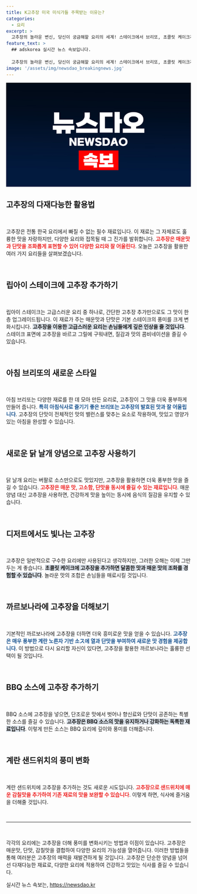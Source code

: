 ```yaml
---
title: K고추장 미국 미식가들 주목받는 이유는?
categories:
  - 요리
excerpt: >
  고추장의 놀라운 변신, 당신이 궁금해할 요리의 세계! 스테이크에서 브리또, 초콜릿 케이크까지 고추장이 더해진 특별한 레시피를 만나보세요! 이 다채로운 조합이 어떻게 요리를 완전히 바꿀 수 있는지 확인해보세요!
feature_text: >
  ## adskorea 실시간 뉴스 속보입니다.

  고추장의 놀라운 변신, 당신이 궁금해할 요리의 세계! 스테이크에서 브리또, 초콜릿 케이크까지 고추장이 더해진 특별한 레시피를 만나보세요! 이 다채로운 조합이 어떻게 요리를 완전히 바꿀 수 있는지 확인해보세요!
image: '/assets/img/newsdao_breakingnews.jpg'
---
```


<p><img src="/assets/img/newsdao_breakingnews.jpg" alt="adskorea 속보" /></p>

<h2 data-ke-size="size26">고추장의 다재다능한 활용법</h2>

<p data-ke-size="size16">&nbsp;</p>

<p>고추장은 전통 한국 요리에서 빠질 수 없는 필수 재료입니다. 이 재료는 그 자체로도 훌륭한 맛을 자랑하지만, 다양한 요리와 접목될 때 그 진가를 발휘합니다. <b><span style="color: #ee2323;">고추장은 매운맛과 단맛을 조화롭게 표현할 수 있어 다양한 요리와 잘 어울린다</span></b>. 오늘은 고추장을 활용한 여러 가지 요리들을 살펴보겠습니다.</p>

<p data-ke-size="size16">&nbsp;</p>

<h2 data-ke-size="size26">립아이 스테이크에 고추장 추가하기</h2>

<p data-ke-size="size16">&nbsp;</p>

<p>립아이 스테이크는 고급스러운 요리 중 하나로, 간단한 고추장 추가만으로도 그 맛이 한층 업그레이드됩니다. 이 재료가 주는 매운맛과 단맛은 기본 스테이크의 풍미를 크게 변화시킵니다. <b><span style="background-color: #21538527;">고추장을 이용한 고급스러운 요리는 손님들에게 깊은 인상을 줄 것입니다</span></b>. 스테이크 표면에 고추장을 바르고 그릴에 구워내면, 질감과 맛의 콤비네이션을 즐길 수 있습니다.</p>

<p data-ke-size="size16">&nbsp;</p>

<h2 data-ke-size="size26">아침 브리또의 새로운 스타일</h2>

<p data-ke-size="size16">&nbsp;</p>

<p>아침 브리또는 다양한 재료를 한 데 모아 만든 요리로, 고추장이 그 맛을 더욱 풍부하게 만들어 줍니다. <b><span style="color: #1a5490;">특히 아침식사로 즐기기 좋은 브리또는 고추장의 발효된 맛과 잘 어울립니다</span></b>. 고추장의 단맛이 전체적인 맛의 밸런스를 맞추는 요소로 작용하여, 맛있고 영양가 있는 아침을 완성할 수 있습니다.</p>

<p data-ke-size="size16">&nbsp;</p>

<h2 data-ke-size="size26">새로운 닭 날개 양념으로 고추장 사용하기</h2>

<p data-ke-size="size16">&nbsp;</p>

<p>닭 날개 요리는 버팔로 소스만으로도 맛있지만, 고추장을 활용하면 더욱 풍부한 맛을 즐길 수 있습니다. <b><span style="color: #ee2323;">고추장은 매운 맛, 고소함, 단맛을 동시에 즐길 수 있는 재료입니다</span></b>. 매운 양념 대신 고추장을 사용하면, 건강하게 맛을 높이는 동시에 음식의 질감을 유지할 수 있습니다.</p>

<p data-ke-size="size16">&nbsp;</p>

<h2 data-ke-size="size26">디저트에서도 빛나는 고추장</h2>

<p data-ke-size="size16">&nbsp;</p>

<p>고추장은 일반적으로 구수한 요리에만 사용된다고 생각하지만, 그러한 오해는 이제 그만두는 게 좋습니다. <b><span style="background-color: #21538527;">초콜릿 케이크에 고추장을 추가하면 달콤한 맛과 매운 맛의 조화를 경험할 수 있습니다</span></b>. 놀라운 맛의 조합은 손님들을 매료시킬 것입니다. </p>

<p data-ke-size="size16">&nbsp;</p>

<h2 data-ke-size="size26">까르보나라에 고추장을 더해보기</h2>

<p data-ke-size="size16">&nbsp;</p>

<p>기본적인 까르보나라에 고추장을 더하면 더욱 흥미로운 맛을 얻을 수 있습니다. <b><span style="color: #1a5490;">고추장은 매우 풍부한 계란 노른자 기반 소ス에 열과 단맛을 부여하여 새로운 맛 경험을 제공합니다</span></b>. 이 방법으로 다시 요리할 자신이 있다면, 고추장을 활용한 까르보나라는 훌륭한 선택이 될 것입니다.</p>

<p data-ke-size="size16">&nbsp;</p>

<h2 data-ke-size="size26">BBQ 소스에 고추장 추가하기</h2>

<p data-ke-size="size16">&nbsp;</p>

<p>BBQ 소스에 고추장을 넣으면, 단조로운 맛에서 벗어나 향신료와 단맛이 공존하는 특별한 소스를 즐길 수 있습니다. <b><span style="background-color: #21538527;">고추장은 BBQ 소스의 맛을 유지하거나 강화하는 독특한 재료입니다</span></b>. 이렇게 만든 소스는 BBQ 요리에 깊이와 풍미를 더해줍니다.</p>

<p data-ke-size="size16">&nbsp;</p>

<h2 data-ke-size="size26">계란 샌드위치의 풍미 변화</h2>

<p data-ke-size="size16">&nbsp;</p>

<p>계란 샌드위치에 고추장을 추가하는 것도 새로운 시도입니다. <b><span style="color: #ee2323;">고추장으로 샌드위치에 매운 감칠맛을 추가하여 기존 재료의 맛을 보완할 수 있습니다</span></b>. 이렇게 하면, 식사에 즐거움을 더해줄 것입니다.</p>

<p data-ke-size="size16">&nbsp;</p>

<hr>

<p data-ke-size="size16">&nbsp;</p>

<p>각각의 요리에는 고추장을 더해 풍미를 변화시키는 방법과 이점이 있습니다. 고추장은 매운맛, 단맛, 감칠맛을 결합하여 다양한 요리의 가능성을 열어줍니다. 이러한 방법들을 통해 여러분은 고추장의 매력을 재발견하게 될 것입니다. 고추장은 단순한 양념을 넘어선 다재다능한 재료로, 다양한 요리에 적용하여 건강하고 맛있는 식사를 즐길 수 있습니다.</p>
실시간 뉴스 속보는, <a href="https://newsdao.kr" rel="dofollow">https://newsdao.kr</a>


